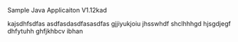 
Sample Java Applicaiton V1.12kad

kajsdhfsdfas
asdfasdasdfasasdfas
gjjiyukjoiu
jhsswhdf
shclhhhgd
hjsgdjegf
dhfytuhh
ghfjkhbcv
ibhan
